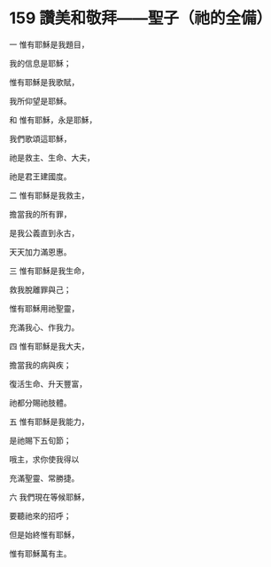 # 159 讚美和敬拜——聖子（祂的全備）

一 惟有耶穌是我題目，

我的信息是耶穌；

惟有耶穌是我歌賦，

我所仰望是耶穌。

和 惟有耶穌，永是耶穌，

我們歌頌這耶穌，

祂是救主、生命、大夫，

祂是君王建國度。

二 惟有耶穌是我救主，

擔當我的所有罪，

是我公義直到永古，

天天加力滿恩惠。

三 惟有耶穌是我生命，

救我脫離罪與己；

惟有耶穌用祂聖靈，

充滿我心、作我力。

四 惟有耶穌是我大夫，

擔當我的病與疾；

復活生命、升天豐富，

祂都分賜祂肢體。

五 惟有耶穌是我能力，

是祂賜下五旬節；

哦主，求你使我得以

充滿聖靈、常勝捷。

六 我們現在等候耶穌，

要聽祂來的招呼；

但是始終惟有耶穌，

惟有耶穌萬有主。

